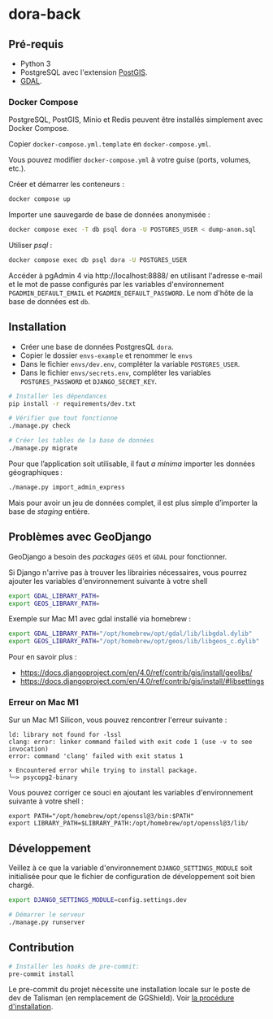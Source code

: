 # dora-back

## Pré-requis

- Python 3
- PostgreSQL avec l'extension [PostGIS](https://postgis.net/).
- [GDAL](https://gdal.org/).

### Docker Compose

PostgreSQL, PostGIS, Minio et Redis peuvent être installés simplement avec Docker Compose.

Copier `docker-compose.yml.template` en `docker-compose.yml`.

Vous pouvez modifier `docker-compose.yml` à votre guise (ports, volumes, etc.).

Créer et démarrer les conteneurs :

```bash
docker compose up
```

Importer une sauvegarde de base de données anonymisée :

```bash
docker compose exec -T db psql dora -U POSTGRES_USER < dump-anon.sql
```

Utiliser _psql_ :

```bash
docker compose exec db psql dora -U POSTGRES_USER
```

Accéder à pgAdmin 4 via http://localhost:8888/ en utilisant l'adresse e-mail et le mot de passe configurés par les variables d'environnement `PGADMIN_DEFAULT_EMAIL` et `PGADMIN_DEFAULT_PASSWORD`. Le nom d'hôte de la base de données est `db`.

## Installation

- Créer une base de données PostgresQL `dora`.
- Copier le dossier `envs-example` et renommer le `envs`
- Dans le fichier `envs/dev.env`, compléter la variable `POSTGRES_USER`.
- Dans le fichier `envs/secrets.env`, compléter les variables `POSTGRES_PASSWORD` et `DJANGO_SECRET_KEY`.

```bash
# Installer les dépendances
pip install -r requirements/dev.txt

# Vérifier que tout fonctionne
./manage.py check

# Créer les tables de la base de données
./manage.py migrate
```

Pour que l’application soit utilisable, il faut _a minima_ importer les données géographiques :

```bash
./manage.py import_admin_express
```

Mais pour avoir un jeu de données complet, il est plus simple d’importer la base de _staging_ entière.

## Problèmes avec GeoDjango

GeoDjango a besoin des _packages_ `GEOS` et `GDAL` pour fonctionner.

Si Django n'arrive pas à trouver les librairies nécessaires, vous pourrez ajouter les variables d'environnement suivante
à votre shell

```bash
export GDAL_LIBRARY_PATH=
export GEOS_LIBRARY_PATH=
```

Exemple sur Mac M1 avec gdal installé via homebrew :

```bash
export GDAL_LIBRARY_PATH="/opt/homebrew/opt/gdal/lib/libgdal.dylib"
export GEOS_LIBRARY_PATH="/opt/homebrew/opt/geos/lib/libgeos_c.dylib"
```

Pour en savoir plus :

- https://docs.djangoproject.com/en/4.0/ref/contrib/gis/install/geolibs/
- https://docs.djangoproject.com/en/4.0/ref/contrib/gis/install/#libsettings

### Erreur on Mac M1

Sur un Mac M1 Silicon, vous pouvez rencontrer l'erreur suivante :

```
ld: library not found for -lssl
clang: error: linker command failed with exit code 1 (use -v to see invocation)
error: command 'clang' failed with exit status 1

× Encountered error while trying to install package.
╰─> psycopg2-binary
```

Vous pouvez corriger ce souci en ajoutant les variables d'environnement suivante à votre shell :

```
export PATH="/opt/homebrew/opt/openssl@3/bin:$PATH"
export LIBRARY_PATH=$LIBRARY_PATH:/opt/homebrew/opt/openssl@3/lib/
```

## Développement

Veillez à ce que la variable d'environnement `DJANGO_SETTINGS_MODULE` soit initialisée
pour que le fichier de configuration de développement soit bien chargé.

```bash
export DJANGO_SETTINGS_MODULE=config.settings.dev
```

```bash
# Démarrer le serveur
./manage.py runserver
```

## Contribution

```bash
# Installer les hooks de pre-commit:
pre-commit install
```

Le pre-commit du projet nécessite une installation locale sur le poste de dev de Talisman (en remplacement de GGShield).
Voir [la procédure d'installation](https://github.com/thoughtworks/talisman?tab=readme-ov-file#installation).
